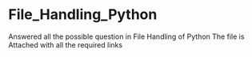 # File_Handling_Python
Answered all the possible question in File Handling of Python 
The file is Attached with all the required links 
